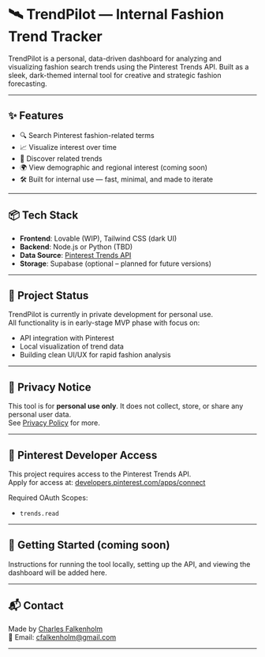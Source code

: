 # 🛰️ TrendPilot — Internal Fashion Trend Tracker

TrendPilot is a personal, data-driven dashboard for analyzing and visualizing fashion search trends using the Pinterest Trends API. Built as a sleek, dark-themed internal tool for creative and strategic fashion forecasting.

---

## ✨ Features

- 🔍 Search Pinterest fashion-related terms  
- 📈 Visualize interest over time  
- 🧠 Discover related trends  
- 🌍 View demographic and regional interest (coming soon)  
- 🛠️ Built for internal use — fast, minimal, and made to iterate

---

## 📦 Tech Stack

- **Frontend**: Lovable (WIP), Tailwind CSS (dark UI)  
- **Backend**: Node.js or Python (TBD)  
- **Data Source**: [Pinterest Trends API](https://developers.pinterest.com/docs/api-features/trends/)  
- **Storage**: Supabase (optional – planned for future versions)

---

## 🚧 Project Status

TrendPilot is currently in private development for personal use.  
All functionality is in early-stage MVP phase with focus on:

- API integration with Pinterest  
- Local visualization of trend data  
- Building clean UI/UX for rapid fashion analysis

---

## 📜 Privacy Notice

This tool is for **personal use only**. It does not collect, store, or share any personal user data.  
See [Privacy Policy](https://gist.github.com/YOUR_GIST_LINK_HERE) for more.

---

## 🔗 Pinterest Developer Access

This project requires access to the Pinterest Trends API.  
Apply for access at: [developers.pinterest.com/apps/connect](https://developers.pinterest.com/apps/connect)

Required OAuth Scopes:
- `trends.read`

---

## 🧪 Getting Started (coming soon)

Instructions for running the tool locally, setting up the API, and viewing the dashboard will be added here.

---

## 📬 Contact

Made by [Charles Falkenholm](https://github.com/charlesfalkenholm)  
📧 Email: cfalkenholm@gmail.com

---
